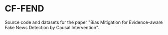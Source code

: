 # CF-FEND

Source code and datasets for the paper "Bias Mitigation for Evidence-aware Fake News Detection by Causal Intervention".
